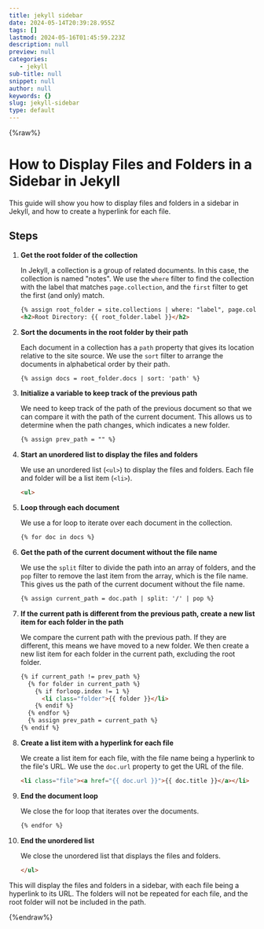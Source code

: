 ```yaml
---
title: jekyll sidebar
date: 2024-05-14T20:39:28.955Z
tags: []
lastmod: 2024-05-16T01:45:59.223Z
description: null
preview: null
categories:
   - jekyll
sub-title: null
snippet: null
author: null
keywords: {}
slug: jekyll-sidebar
type: default
---
```


{%raw%}

# How to Display Files and Folders in a Sidebar in Jekyll

This guide will show you how to display files and folders in a sidebar in Jekyll, and how to create a hyperlink for each file.

## Steps

1. **Get the root folder of the collection**

   In Jekyll, a collection is a group of related documents. In this case, the collection is named "notes". We use the `where` filter to find the collection with the label that matches `page.collection`, and the `first` filter to get the first (and only) match.

   ```html
   {% assign root_folder = site.collections | where: "label", page.collection | first %}
   <h2>Root Directory: {{ root_folder.label }}</h2>
   ```

2. **Sort the documents in the root folder by their path**

   Each document in a collection has a `path` property that gives its location relative to the site source. We use the `sort` filter to arrange the documents in alphabetical order by their path.

   ```html
   {% assign docs = root_folder.docs | sort: 'path' %}
   ```

3. **Initialize a variable to keep track of the previous path**

   We need to keep track of the path of the previous document so that we can compare it with the path of the current document. This allows us to determine when the path changes, which indicates a new folder.

   ```html
   {% assign prev_path = "" %}
   ```

4. **Start an unordered list to display the files and folders**

   We use an unordered list (`<ul>`) to display the files and folders. Each file and folder will be a list item (`<li>`).

   ```html
   <ul>
   ```

5. **Loop through each document**

   We use a for loop to iterate over each document in the collection.

   ```html
   {% for doc in docs %}
   ```

6. **Get the path of the current document without the file name**

   We use the `split` filter to divide the path into an array of folders, and the `pop` filter to remove the last item from the array, which is the file name. This gives us the path of the current document without the file name.

   ```html
   {% assign current_path = doc.path | split: '/' | pop %}
   ```

7. **If the current path is different from the previous path, create a new list item for each folder in the path**

   We compare the current path with the previous path. If they are different, this means we have moved to a new folder. We then create a new list item for each folder in the current path, excluding the root folder.

   ```html
   {% if current_path != prev_path %}
     {% for folder in current_path %}
       {% if forloop.index != 1 %}
         <li class="folder">{{ folder }}</li>
       {% endif %}
     {% endfor %}
     {% assign prev_path = current_path %}
   {% endif %}
   ```

8. **Create a list item with a hyperlink for each file**

   We create a list item for each file, with the file name being a hyperlink to the file's URL. We use the `doc.url` property to get the URL of the file.

   ```html
   <li class="file"><a href="{{ doc.url }}">{{ doc.title }}</a></li>
   ```

9. **End the document loop**

   We close the for loop that iterates over the documents.

   ```html
   {% endfor %}
   ```

10. **End the unordered list**

    We close the unordered list that displays the files and folders.

    ```html
    </ul>
    ```

This will display the files and folders in a sidebar, with each file being a hyperlink to its URL. The folders will not be repeated for each file, and the root folder will not be included in the path.

{%endraw%}